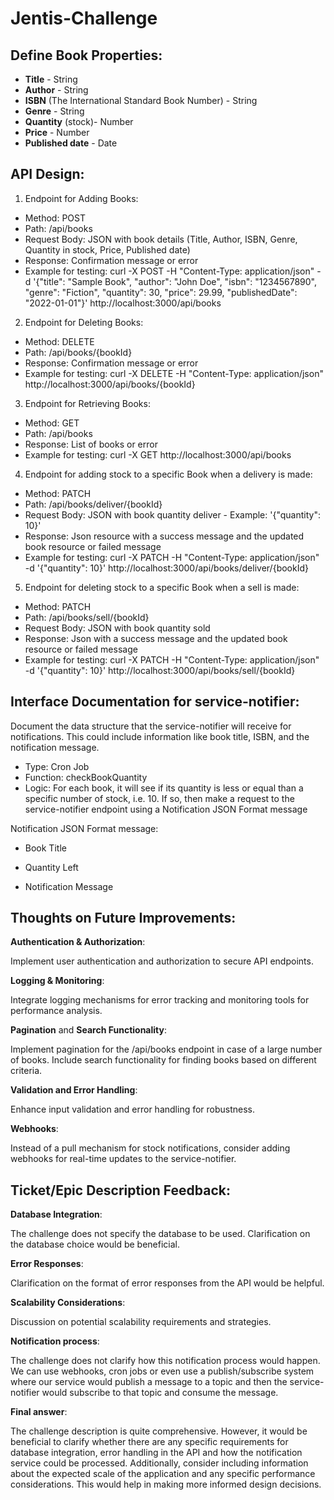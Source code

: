 # Jentis-Challenge

## Define Book Properties:

* **Title** - String
* **Author** - String
* **ISBN** (The International Standard Book Number) - String
* **Genre** - String
* **Quantity** (stock)- Number
* **Price** - Number
* **Published date** - Date



## API Design:

1. Endpoint for Adding Books:

* Method: POST
* Path: /api/books
* Request Body: JSON with book details (Title, Author, ISBN, Genre, Quantity in stock, Price, Published date)
* Response: Confirmation message or error
* Example for testing: curl -X POST -H "Content-Type: application/json" -d '{"title": "Sample Book", "author": "John Doe", "isbn": "1234567890", "genre": "Fiction", "quantity": 30, "price": 29.99, "publishedDate": "2022-01-01"}' http://localhost:3000/api/books

2. Endpoint for Deleting Books:
* Method: DELETE
* Path: /api/books/{bookId}
* Response: Confirmation message or error
* Example for testing: curl -X DELETE -H "Content-Type: application/json" http://localhost:3000/api/books/{bookId}

3. Endpoint for Retrieving Books:
* Method: GET
* Path: /api/books
* Response: List of books or error
* Example for testing: curl -X GET http://localhost:3000/api/books

4. Endpoint for adding stock to a specific Book when a delivery is made:
* Method: PATCH
* Path: /api/books/deliver/{bookId}
* Request Body: JSON with book quantity deliver - Example: '{"quantity": 10}'
* Response: Json resource with a success message and the updated book resource or failed message
* Example for testing: curl -X PATCH -H "Content-Type: application/json" -d '{"quantity": 10}'  http://localhost:3000/api/books/deliver/{bookId}

5. Endpoint for deleting stock to a specific Book when a sell is made:
* Method: PATCH
* Path: /api/books/sell/{bookId}
* Request Body: JSON with book quantity sold
* Response: Json with a success message and the updated book resource or failed message
* Example for testing: curl -X PATCH -H "Content-Type: application/json" -d '{"quantity": 10}'  http://localhost:3000/api/books/sell/{bookId}



## Interface Documentation for service-notifier:
Document the data structure that the service-notifier will receive for notifications. This could include information like book title, ISBN, and the notification message.
* Type: Cron Job
* Function: checkBookQuantity
* Logic: For each book, it will see if its quantity is less or equal than a specific number of stock, i.e. 10. If so, then make a request to the service-notifier
endpoint using a Notification JSON Format message

Notification JSON Format message:
- Book Title

- Quantity Left

- Notification Message



## Thoughts on Future Improvements:

**Authentication & Authorization**:

Implement user authentication and authorization to secure API endpoints.

**Logging & Monitoring**:

Integrate logging mechanisms for error tracking and monitoring tools for performance analysis.

**Pagination** and **Search Functionality**:

Implement pagination for the /api/books endpoint in case of a large number of books. Include search functionality for finding books based on different criteria.

**Validation and Error Handling**:

Enhance input validation and error handling for robustness.

**Webhooks**:

Instead of a pull mechanism for stock notifications, consider adding webhooks for real-time updates to the service-notifier.



## Ticket/Epic Description Feedback:

**Database Integration**:

The challenge does not specify the database to be used. Clarification on the database choice would be beneficial.

**Error Responses**:

Clarification on the format of error responses from the API would be helpful.

**Scalability Considerations**:

Discussion on potential scalability requirements and strategies.

**Notification process**:

The challenge does not clarify how this notification process would happen. We can use webhooks, cron jobs or even use a publish/subscribe system where our service would
publish a message to a topic and then the service-notifier would subscribe to that topic and consume the message.

**Final answer**:

The challenge description is quite comprehensive. However, it would be beneficial to clarify whether there are any specific requirements for database integration, 
error handling in the API and how the notification service could be processed. 
Additionally, consider including information about the expected scale of the application and any specific performance considerations. This would help in making 
more informed design decisions.


